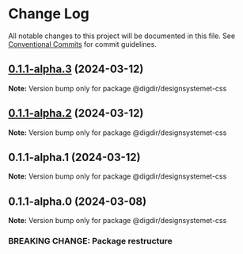 # Change Log

All notable changes to this project will be documented in this file.
See [Conventional Commits](https://conventionalcommits.org) for commit guidelines.

## [0.1.1-alpha.3](https://github.com/digdir/designsystemet/compare/@digdir/designsystemet-css@0.1.1-alpha.2...@digdir/designsystemet-css@0.1.1-alpha.3) (2024-03-12)

**Note:** Version bump only for package @digdir/designsystemet-css

## [0.1.1-alpha.2](https://github.com/digdir/designsystemet/compare/@digdir/designsystemet-css@0.1.1-alpha.1...@digdir/designsystemet-css@0.1.1-alpha.2) (2024-03-12)

**Note:** Version bump only for package @digdir/designsystemet-css

## 0.1.1-alpha.1 (2024-03-12)

**Note:** Version bump only for package @digdir/designsystemet-css

## 0.1.1-alpha.0 (2024-03-08)

**Note:** Version bump only for package @digdir/designsystemet-css

### BREAKING CHANGE: Package restructure
